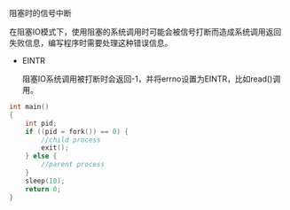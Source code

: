 阻塞时的信号中断

在阻塞IO模式下，使用阻塞的系统调用时可能会被信号打断而造成系统调用返回失败信息，编写程序时需要处理这种错误信息。

- EINTR

  阻塞IO系统调用被打断时会返回-1，并将errno设置为EINTR，比如read()调用。



```c
int main()
{
    int pid;
    if ((pid = fork()) == 0) {
        //child process
        exit();
    } else {
        //parent process
    }
    sleep(10);
    return 0;
}
```

